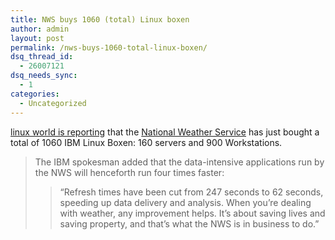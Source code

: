 ```yaml
---
title: NWS buys 1060 (total) Linux boxen
author: admin
layout: post
permalink: /nws-buys-1060-total-linux-boxen/
dsq_thread_id:
  - 26007121
dsq_needs_sync:
  - 1
categories:
  - Uncategorized
---
```

[linux world is reporting][1] that the [National Weather Service][2] has just bought a total of 1060 IBM Linux Boxen: 160 servers and 900 Workstations.  


> The IBM spokesman added that the data-intensive applications run by the NWS will henceforth run four times faster:  
> 
> 
> > &#8220;Refresh times have been cut from 247 seconds to 62 seconds, speeding up data delivery and analysis. When you&#8217;re dealing with weather, any improvement helps. It&#8217;s about saving lives and saving property, and that&#8217;s what the NWS is in business to do.&#8221; </p>

 [1]: http://www3.sys-con.com/banners/linuxworld336.cfm
 [2]: http://www.nws.noaa.gov/
